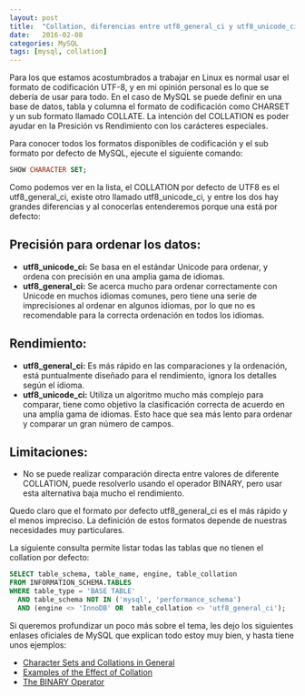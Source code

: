 ```yaml
---
layout: post
title:  "Collation, diferencias entre utf8_general_ci y utf8_unicode_ci"
date:   2016-02-08
categories: MySQL
tags: [mysql, collation]
---
```


Para los que estamos acostumbrados a trabajar en Linux es normal usar el formato de codificación UTF-8, y en mi opinión personal es lo que se debería de usar para todo. En el caso de MySQL se puede definir en una base de datos, tabla y columna el formato de codificación como CHARSET y un sub formato llamado COLLATE. La intención del COLLATION es poder ayudar en la Presición vs Rendimiento con los carácteres especiales.

Para conocer todos los formatos disponibles de codificación y el sub formato por defecto de MySQL, ejecute el siguiente comando:

```SQL
SHOW CHARACTER SET;
```

Como podemos ver en la lista, el COLLATION por defecto de UTF8 es el utf8_general_ci, existe otro llamado utf8_unicode_ci, y entre los dos hay grandes diferencias y al conocerlas entenderemos porque una está por defecto:

## Precisión para ordenar los datos:

* **utf8_unicode_ci:** Se basa en el estándar Unicode para ordenar, y ordena con precisión en una amplia gama de idiomas.
* **utf8_general_ci:** Se acerca mucho para ordenar correctamente con Unicode en muchos idiomas comunes, pero tiene una serie de imprecisiones al ordenar en algunos idiomas, por lo que no es recomendable para la correcta ordenación en todos los idiomas.

## Rendimiento:

* **utf8_general_ci:** Es más rápido en las comparaciones y la ordenación, está puntualmente diseñado para el rendimiento, ignora los detalles según el idioma.
* **utf8_unicode_ci:** Utiliza un algoritmo mucho más complejo para comparar, tiene como objetivo la clasificación correcta de acuerdo en una amplia gama de idiomas. Esto hace que sea más lento para ordenar y comparar un gran número de campos.

## Limitaciones:

* No se puede realizar comparación directa entre valores de diferente COLLATION, puede resolverlo usando el operador BINARY, pero usar esta alternativa baja mucho el rendimiento.

Quedo claro que el formato por defecto utf8_general_ci es el más rápido y el menos impreciso. La definición de estos formatos depende de nuestras necesidades muy particulares.

La siguiente consulta permite listar todas las tablas que no tienen el collation por defecto:

```SQL
SELECT table_schema, table_name, engine, table_collation
FROM INFORMATION_SCHEMA.TABLES
WHERE table_type = 'BASE TABLE'
  AND table_schema NOT IN ('mysql', 'performance_schema')
  AND (engine <> 'InnoDB' OR  table_collation <> 'utf8_general_ci');
```

Si queremos profundizar un poco más sobre el tema, les dejo los siguientes enlases oficiales de MySQL que explican todo estoy muy bien, y hasta tiene unos ejemplos:

* [Character Sets and Collations in General][1]
* [Examples of the Effect of Collation][2]
* [The BINARY Operator][3]

 [1]: https://dev.mysql.com/doc/refman/5.6/en/charset-general.html
 [2]: https://dev.mysql.com/doc/refman/5.6/en/charset-collation-effect.html
 [3]: https://dev.mysql.com/doc/refman/5.6/en/charset-binary-op.html
